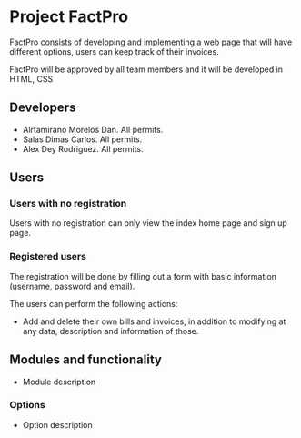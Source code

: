# Project FactPro

FactPro consists of developing and implementing a web page that will have different options, users can keep track of their invoices.

FactPro will be approved by all team members and it will be developed in HTML, CSS

## Developers
- Alrtamirano Morelos Dan. All permits.
- Salas Dimas Carlos. All permits.
- Alex Dey Rodriguez. All permits.

## Users
### Users with no registration
Users with no registration can only view the index home page and sign up page.

### Registered users
The registration will be done by filling out a form with basic information (username, password and email).

The users can perform the following actions:

- Add and delete their own bills and invoices, in addition to modifying at any data, description and information of those.

## Modules and functionality
- Module description


### Options
- Option description

